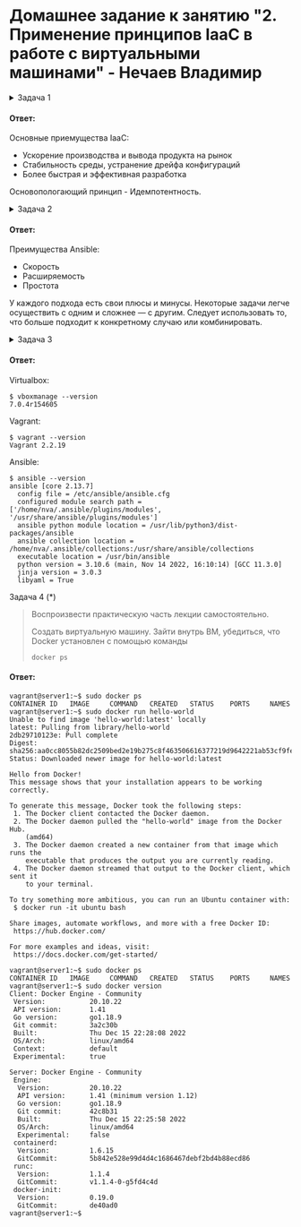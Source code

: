 # Домашнее задание к занятию "2. Применение принципов IaaC в работе с виртуальными машинами" - Нечаев Владимир

<details>
<summary>Задача 1</summary>

> Опишите своими словами основные преимущества применения на практике IaaC паттернов.
>
> Какой из принципов IaaC является основополагающим?

</details>

#### Ответ:

Основные приемущества IaaC:
- Ускорение производства и вывода продукта на рынок
- Стабильность среды, устранение дрейфа конфигураций
- Более быстрая и эффективная разработка

Основопологающий принцип - Идемпотентность.

<details>
<summary>Задача 2</summary>
  
> Чем Ansible выгодно отличается от других систем управление конфигурациями?
>
> Какой, на ваш взгляд, метод работы систем конфигурации более надёжный push или pull?
</details>

#### Ответ:

Преимущества Ansible:
- Скорость
- Расширяемость
- Простота

У каждого подхода есть свои плюсы и минусы. Некоторые задачи легче осуществить с одним и сложнее — с другим. Следует использовать то, что больше подходит к конкретному случаю или комбинировать.

<details>
<summary>Задача 3</summary>
  
> Установить на личный компьютер:
> 
> - VirtualBox
> - Vagrant
> - Ansible
>
> *Приложить вывод команд установленных версий каждой из программ, оформленный в markdown.*

</details>

#### Ответ:
Virtualbox:
```
$ vboxmanage --version
7.0.4r154605
```
Vagrant:
```
$ vagrant --version
Vagrant 2.2.19
```
Ansible:
```
$ ansible --version
ansible [core 2.13.7]
  config file = /etc/ansible/ansible.cfg
  configured module search path = ['/home/nva/.ansible/plugins/modules', '/usr/share/ansible/plugins/modules']
  ansible python module location = /usr/lib/python3/dist-packages/ansible
  ansible collection location = /home/nva/.ansible/collections:/usr/share/ansible/collections
  executable location = /usr/bin/ansible
  python version = 3.10.6 (main, Nov 14 2022, 16:10:14) [GCC 11.3.0]
  jinja version = 3.0.3
  libyaml = True
```

</details>
<summary>Задача 4 (*)</summary>
  
> Воспроизвести практическую часть лекции самостоятельно.
> 
> Создать виртуальную машину.
> Зайти внутрь ВМ, убедиться, что Docker установлен с помощью команды
> 
> ```
> docker ps
> ```

</details>

#### Ответ:
```
vagrant@server1:~$ sudo docker ps
CONTAINER ID   IMAGE     COMMAND   CREATED   STATUS    PORTS     NAMES
vagrant@server1:~$ sudo docker run hello-world
Unable to find image 'hello-world:latest' locally
latest: Pulling from library/hello-world
2db29710123e: Pull complete 
Digest: sha256:aa0cc8055b82dc2509bed2e19b275c8f463506616377219d9642221ab53cf9fe
Status: Downloaded newer image for hello-world:latest

Hello from Docker!
This message shows that your installation appears to be working correctly.

To generate this message, Docker took the following steps:
 1. The Docker client contacted the Docker daemon.
 2. The Docker daemon pulled the "hello-world" image from the Docker Hub.
    (amd64)
 3. The Docker daemon created a new container from that image which runs the
    executable that produces the output you are currently reading.
 4. The Docker daemon streamed that output to the Docker client, which sent it
    to your terminal.

To try something more ambitious, you can run an Ubuntu container with:
 $ docker run -it ubuntu bash

Share images, automate workflows, and more with a free Docker ID:
 https://hub.docker.com/

For more examples and ideas, visit:
 https://docs.docker.com/get-started/

vagrant@server1:~$ sudo docker ps
CONTAINER ID   IMAGE     COMMAND   CREATED   STATUS    PORTS     NAMES
vagrant@server1:~$ sudo docker version
Client: Docker Engine - Community
 Version:           20.10.22
 API version:       1.41
 Go version:        go1.18.9
 Git commit:        3a2c30b
 Built:             Thu Dec 15 22:28:08 2022
 OS/Arch:           linux/amd64
 Context:           default
 Experimental:      true

Server: Docker Engine - Community
 Engine:
  Version:          20.10.22
  API version:      1.41 (minimum version 1.12)
  Go version:       go1.18.9
  Git commit:       42c8b31
  Built:            Thu Dec 15 22:25:58 2022
  OS/Arch:          linux/amd64
  Experimental:     false
 containerd:
  Version:          1.6.15
  GitCommit:        5b842e528e99d4d4c1686467debf2bd4b88ecd86
 runc:
  Version:          1.1.4
  GitCommit:        v1.1.4-0-g5fd4c4d
 docker-init:
  Version:          0.19.0
  GitCommit:        de40ad0
vagrant@server1:~$ 
```

